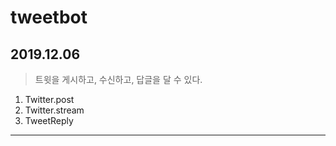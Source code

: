 # tweetbot

## 2019.12.06

> 트윗을 게시하고, 수신하고, 답글을 달 수 있다.

1. Twitter.post
2. Twitter.stream
3. TweetReply

***

